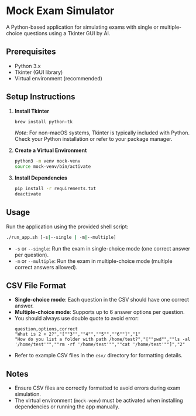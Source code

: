 # Mock Exam Simulator

A Python-based application for simulating exams with single or multiple-choice questions using a Tkinter GUI by AI.

## Prerequisites
- Python 3.x
- Tkinter (GUI library)
- Virtual environment (recommended)

## Setup Instructions
1. **Install Tkinter**
   ```bash
   brew install python-tk
   ```
   *Note*: For non-macOS systems, Tkinter is typically included with Python. Check your Python installation or refer to your package manager.

2. **Create a Virtual Environment**
   ```bash
   python3 -m venv mock-venv
   source mock-venv/bin/activate
   ```

3. **Install Dependencies**
   ```bash
   pip install -r requirements.txt
   deactivate
   ```

## Usage
Run the application using the provided shell script:
```bash
./run_app.sh [-s|--single | -m|--multiple]
```

- `-s` or `--single`: Run the exam in single-choice mode (one correct answer per question).
- `-m` or `--multiple`: Run the exam in multiple-choice mode (multiple correct answers allowed).

## CSV File Format
- **Single-choice mode**: Each question in the CSV should have one correct answer.
- **Multiple-choice mode**: Supports up to 6 answer options per question.
- You should always use double quote to avoid error:
    ```csv
    question,options,correct
    "What is 2 + 2?","[""3"",""4"",""5"",""6""]","1"
    "How do you list a folder with path /home/test?","[""pwd"",""ls -al '/home/test'"",""rm -rf '/home/test'"",""cat '/home/test'""]","2"
    ```
- Refer to example CSV files in the `csv/` directory for formatting details.

## Notes
- Ensure CSV files are correctly formatted to avoid errors during exam simulation.
- The virtual environment (`mock-venv`) must be activated when installing dependencies or running the app manually.

